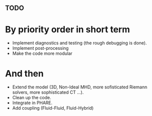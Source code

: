 ## TODO

# By priority order in short term
- Implement diagnostics and testing (the rough debugging is done).
- Implement post-processing
- Make the code more modular

# And then
- Extend the model (3D, Non-Ideal MHD, more sofisticated Riemann solvers, more sophisticated CT ...).
- Clean up the code.
- Integrate in PHARE.
- Add coupling (Fluid-Fluid, Fluid-Hybrid)